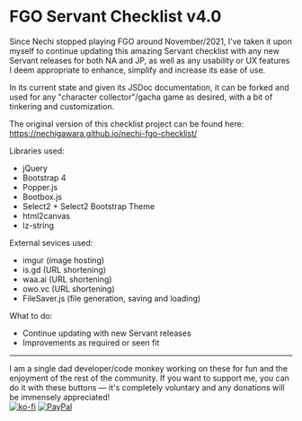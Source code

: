 # FGO Servant Checklist v4.0
Since Nechi stopped playing FGO around November/2021, I've taken it upon myself to continue updating this amazing Servant checklist with any new Servant releases for both NA and JP, as well as any usability or UX features I deem appropriate to enhance, simplify and increase its ease of use.

In its current state and given its JSDoc documentation, it can be forked and used for any "character collector"/gacha game as desired, with a bit of tinkering and customization.

The original version of this checklist project can be found here: https://nechigawara.github.io/nechi-fgo-checklist/

Libraries used:
* jQuery
* Bootstrap 4
* Popper.js
* Bootbox.js
* Select2 + Select2 Bootstrap Theme
* html2canvas
* lz-string

External sevices used:
* imgur (image hosting)
* is.gd (URL shortening)
* waa.ai (URL shortening)
* owo.vc (URL shortening)
* FileSaver.js (file generation, saving and loading)

What to do:
* Continue updating with new Servant releases
* Improvements as required or seen fit

<hr>

I am a single dad developer/code monkey working on these for fun and the enjoyment of the rest of the community. If you want to support me, you can do it with these buttons &mdash; it's completely voluntary and any donations will be immensely appreciated!  
[![ko-fi](https://tohnocoding.github.io/fgobanners/img/kofi.png)](https://ko-fi.com/R5R114FFP8)    [![PayPal](https://tohnocoding.github.io/fgobanners/img/paypal.png)](https://www.paypal.com/donate/?hosted_button_id=5D62GN8HVL6EY)
